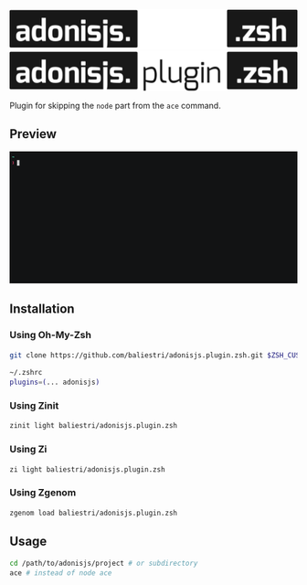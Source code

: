 <p align="center">
  <a href="#gh-dark-mode-only" target="_blank" rel="noopener noreferrer">
    <img src=".github/assets/night.svg" alt="adonisjs.plugin.zsh">
  </a>

  <a href="#gh-light-mode-only" target="_blank" rel="noopener noreferrer">
    <img src=".github/assets/day.svg" alt="adonisjs.plugin.zsh">
  </a>
</p>

Plugin for skipping the `node` part from the `ace` command.

## Preview

![](.github/assets/preview.gif)

## Installation

### Using Oh-My-Zsh

```bash
git clone https://github.com/baliestri/adonisjs.plugin.zsh.git $ZSH_CUSTOM/plugins/adonisjs
```

```bash
~/.zshrc
plugins=(... adonisjs)
```

### Using Zinit

```bash
zinit light baliestri/adonisjs.plugin.zsh
```

### Using Zi

```bash
zi light baliestri/adonisjs.plugin.zsh
```

### Using Zgenom

```bash
zgenom load baliestri/adonisjs.plugin.zsh
```

## Usage

```bash
cd /path/to/adonisjs/project # or subdirectory
ace # instead of node ace
```
